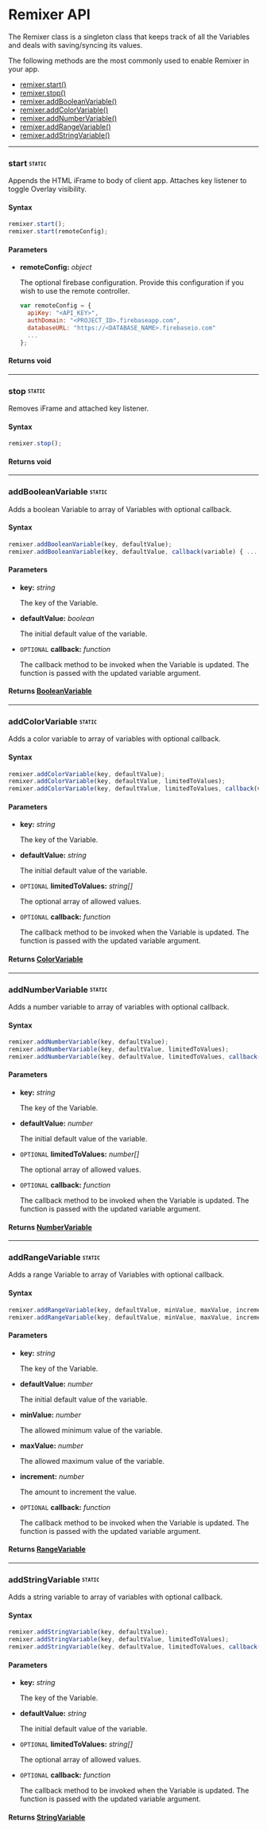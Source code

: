 # Remixer API
The Remixer class is a singleton class that keeps track of all the Variables and deals with saving/syncing its values.

The following methods are the most commonly used to enable Remixer in your app.

- [remixer.start()](#start-static)
- [remixer.stop()](#stop-static)
- [remixer.addBooleanVariable()](#addbooleanvariable-static)
- [remixer.addColorVariable()](#addcolorvariable-static)
- [remixer.addNumberVariable()](#addnumbervariable-static)
- [remixer.addRangeVariable()](#addrangevariable-static)
- [remixer.addStringVariable()](#addstringvariable-static)

---

### start <sub><sup>`STATIC`</sup></sub>

Appends the HTML iFrame to body of client app. Attaches key listener to toggle Overlay visibility.

#### Syntax

```javascript
remixer.start();
remixer.start(remoteConfig);
```

#### Parameters

- **remoteConfig:** *object*

  The optional firebase configuration. Provide this configuration if you wish to use the remote controller.

  ```javascript
  var remoteConfig = {
    apiKey: "<API_KEY>",
    authDomain: "<PROJECT_ID>.firebaseapp.com",
    databaseURL: "https://<DATABASE_NAME>.firebaseio.com"
    ...
  };
  ```

#### Returns void

---

### stop <sub><sup>`STATIC`</sup></sub>

Removes iFrame and attached key listener.

#### Syntax

```javascript
remixer.stop();
```

#### Returns void

---

### addBooleanVariable <sub><sup>`STATIC`</sup></sub>

Adds a boolean Variable to array of Variables with optional callback.

#### Syntax

```javascript
remixer.addBooleanVariable(key, defaultValue);
remixer.addBooleanVariable(key, defaultValue, callback(variable) { ... } );
```

#### Parameters

- **key:** *string*

  The key of the Variable.

- **defaultValue:** *boolean*

  The initial default value of the variable.

- `OPTIONAL` **callback:** *function*

  The callback method to be invoked when the Variable is updated. The function is passed with the updated variable argument.

#### Returns [BooleanVariable](https://material-foundation.github.io/material-remixer-js/docs/classes/_core_variables_booleanvariable_.booleanvariable.html)

---

### addColorVariable <sub><sup>`STATIC`</sup></sub>

Adds a color variable to array of variables with optional callback.

#### Syntax

```javascript
remixer.addColorVariable(key, defaultValue);
remixer.addColorVariable(key, defaultValue, limitedToValues);
remixer.addColorVariable(key, defaultValue, limitedToValues, callback(variable) { ... } );
```

#### Parameters

- **key:** *string*

  The key of the Variable.

- **defaultValue:** *string*

  The initial default value of the variable.

- `OPTIONAL` **limitedToValues:** *string[]*

  The optional array of allowed values.

- `OPTIONAL` **callback:** *function*

  The callback method to be invoked when the Variable is updated. The function is passed with the updated variable argument.

#### Returns [ColorVariable](https://material-foundation.github.io/material-remixer-js/docs/classes/_core_variables_colorvariable_.colorvariable.html)

---

### addNumberVariable <sub><sup>`STATIC`</sup></sub>

Adds a number variable to array of variables with optional callback.

#### Syntax

```javascript
remixer.addNumberVariable(key, defaultValue);
remixer.addNumberVariable(key, defaultValue, limitedToValues);
remixer.addNumberVariable(key, defaultValue, limitedToValues, callback(variable) { ... } );
```

#### Parameters

- **key:** *string*

  The key of the Variable.

- **defaultValue:** *number*

  The initial default value of the variable.

- `OPTIONAL` **limitedToValues:** *number[]*

  The optional array of allowed values.

- `OPTIONAL` **callback:** *function*

  The callback method to be invoked when the Variable is updated. The function is passed with the updated variable argument.

#### Returns [NumberVariable](https://material-foundation.github.io/material-remixer-js/docs/classes/_core_variables_numbervariable_.numbervariable.html)

---

### addRangeVariable <sub><sup>`STATIC`</sup></sub>

Adds a range Variable to array of Variables with optional callback.

#### Syntax

```javascript
remixer.addRangeVariable(key, defaultValue, minValue, maxValue, increment);
remixer.addRangeVariable(key, defaultValue, minValue, maxValue, increment, callback(variable) { ... } );
```

#### Parameters

- **key:** *string*

  The key of the Variable.

- **defaultValue:** *number*

  The initial default value of the variable.
  
- **minValue:** *number*

  The allowed minimum value of the variable.
  
- **maxValue:** *number*

  The allowed maximum value of the variable.
  
- **increment:** *number*

  The amount to increment the value.

- `OPTIONAL` **callback:** *function*

  The callback method to be invoked when the Variable is updated. The function is passed with the updated variable argument.

#### Returns [RangeVariable](https://material-foundation.github.io/material-remixer-js/docs/classes/_core_variables_rangevariable_.rangevariable.html)

---

### addStringVariable <sub><sup>`STATIC`</sup></sub>

Adds a string variable to array of variables with optional callback.

#### Syntax

```javascript
remixer.addStringVariable(key, defaultValue);
remixer.addStringVariable(key, defaultValue, limitedToValues);
remixer.addStringVariable(key, defaultValue, limitedToValues, callback(variable) { ... } );
```

#### Parameters

- **key:** *string*

  The key of the Variable.

- **defaultValue:** *string*

  The initial default value of the variable.

- `OPTIONAL` **limitedToValues:** *string[]*

  The optional array of allowed values.

- `OPTIONAL` **callback:** *function*

  The callback method to be invoked when the Variable is updated. The function is passed with the updated variable argument.

#### Returns [StringVariable](https://material-foundation.github.io/material-remixer-js/docs/classes/_core_variables_stringvariable_.stringvariable.html)
